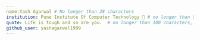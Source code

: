```yaml
---
name:Yash Agarwal # No longer than 28 characters
institution: Pune Institute Of Computer Technology 🚩 # no longer than 58 characters
quote: Life is tough and so are you.  # no longer than 100 characters, avoid using quotes(") to guarantee the format remains the same.
github_user: yashagarwal1999
---
```

